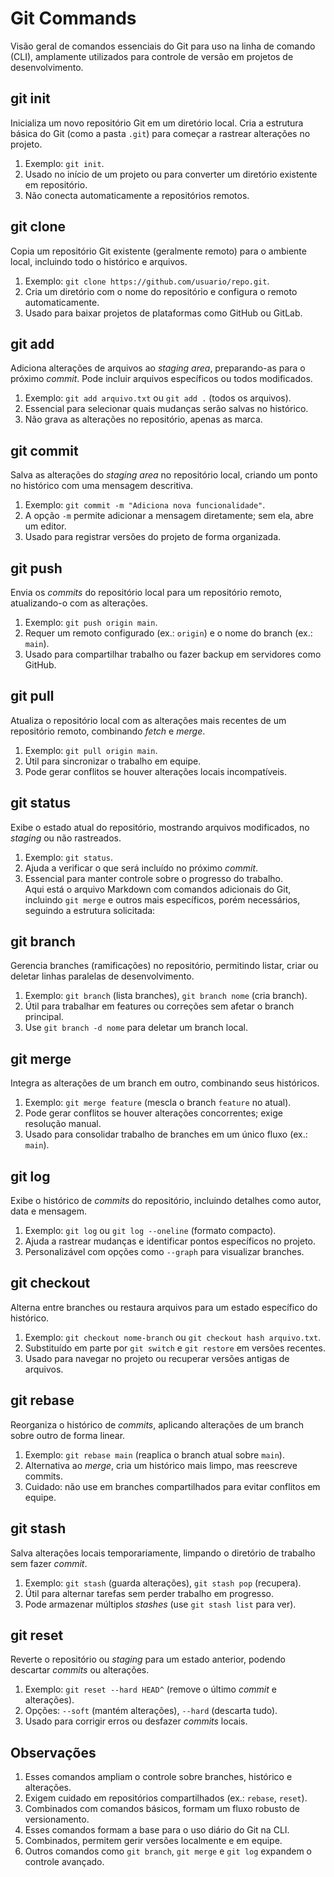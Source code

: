 # Git Commands

Visão geral de comandos essenciais do Git para uso na linha de comando (CLI), amplamente utilizados para controle de versão em projetos de desenvolvimento.

## git init

Inicializa um novo repositório Git em um diretório local. Cria a estrutura básica do Git (como a pasta `.git`) para começar a rastrear alterações no projeto.

1. Exemplo: `git init`.
2. Usado no início de um projeto ou para converter um diretório existente em repositório.
3. Não conecta automaticamente a repositórios remotos.

## git clone

Copia um repositório Git existente (geralmente remoto) para o ambiente local, incluindo todo o histórico e arquivos.

1. Exemplo: `git clone https://github.com/usuario/repo.git`.
2. Cria um diretório com o nome do repositório e configura o remoto automaticamente.
3. Usado para baixar projetos de plataformas como GitHub ou GitLab.

## git add

Adiciona alterações de arquivos ao _staging area_, preparando-as para o próximo _commit_. Pode incluir arquivos específicos ou todos modificados.

1. Exemplo: `git add arquivo.txt` ou `git add .` (todos os arquivos).
2. Essencial para selecionar quais mudanças serão salvas no histórico.
3. Não grava as alterações no repositório, apenas as marca.

## git commit

Salva as alterações do _staging area_ no repositório local, criando um ponto no histórico com uma mensagem descritiva.

1. Exemplo: `git commit -m "Adiciona nova funcionalidade"`.
2. A opção `-m` permite adicionar a mensagem diretamente; sem ela, abre um editor.
3. Usado para registrar versões do projeto de forma organizada.

## git push

Envia os _commits_ do repositório local para um repositório remoto, atualizando-o com as alterações.

1. Exemplo: `git push origin main`.
2. Requer um remoto configurado (ex.: `origin`) e o nome do branch (ex.: `main`).
3. Usado para compartilhar trabalho ou fazer backup em servidores como GitHub.

## git pull

Atualiza o repositório local com as alterações mais recentes de um repositório remoto, combinando _fetch_ e _merge_.

1. Exemplo: `git pull origin main`.
2. Útil para sincronizar o trabalho em equipe.
3. Pode gerar conflitos se houver alterações locais incompatíveis.

## git status

Exibe o estado atual do repositório, mostrando arquivos modificados, no _staging_ ou não rastreados.

1. Exemplo: `git status`.
2. Ajuda a verificar o que será incluído no próximo _commit_.
3. Essencial para manter controle sobre o progresso do trabalho.  
   Aqui está o arquivo Markdown com comandos adicionais do Git, incluindo `git merge` e outros mais específicos, porém necessários, seguindo a estrutura solicitada:

## git branch

Gerencia branches (ramificações) no repositório, permitindo listar, criar ou deletar linhas paralelas de desenvolvimento.

1. Exemplo: `git branch` (lista branches), `git branch nome` (cria branch).
2. Útil para trabalhar em features ou correções sem afetar o branch principal.
3. Use `git branch -d nome` para deletar um branch local.

## git merge

Integra as alterações de um branch em outro, combinando seus históricos.

1. Exemplo: `git merge feature` (mescla o branch `feature` no atual).
2. Pode gerar conflitos se houver alterações concorrentes; exige resolução manual.
3. Usado para consolidar trabalho de branches em um único fluxo (ex.: `main`).

## git log

Exibe o histórico de _commits_ do repositório, incluindo detalhes como autor, data e mensagem.

1. Exemplo: `git log` ou `git log --oneline` (formato compacto).
2. Ajuda a rastrear mudanças e identificar pontos específicos no projeto.
3. Personalizável com opções como `--graph` para visualizar branches.

## git checkout

Alterna entre branches ou restaura arquivos para um estado específico do histórico.

1. Exemplo: `git checkout nome-branch` ou `git checkout hash arquivo.txt`.
2. Substituído em parte por `git switch` e `git restore` em versões recentes.
3. Usado para navegar no projeto ou recuperar versões antigas de arquivos.

## git rebase

Reorganiza o histórico de _commits_, aplicando alterações de um branch sobre outro de forma linear.

1. Exemplo: `git rebase main` (reaplica o branch atual sobre `main`).
2. Alternativa ao _merge_, cria um histórico mais limpo, mas reescreve commits.
3. Cuidado: não use em branches compartilhados para evitar conflitos em equipe.

## git stash

Salva alterações locais temporariamente, limpando o diretório de trabalho sem fazer _commit_.

1. Exemplo: `git stash` (guarda alterações), `git stash pop` (recupera).
2. Útil para alternar tarefas sem perder trabalho em progresso.
3. Pode armazenar múltiplos _stashes_ (use `git stash list` para ver).

## git reset

Reverte o repositório ou _staging_ para um estado anterior, podendo descartar _commits_ ou alterações.

1. Exemplo: `git reset --hard HEAD^` (remove o último _commit_ e alterações).
2. Opções: `--soft` (mantém alterações), `--hard` (descarta tudo).
3. Usado para corrigir erros ou desfazer _commits_ locais.

## Observações

1. Esses comandos ampliam o controle sobre branches, histórico e alterações.
2. Exigem cuidado em repositórios compartilhados (ex.: `rebase`, `reset`).
3. Combinados com comandos básicos, formam um fluxo robusto de versionamento.
4. Esses comandos formam a base para o uso diário do Git na CLI.
5. Combinados, permitem gerir versões localmente e em equipe.
6. Outros comandos como `git branch`, `git merge` e `git log` expandem o controle avançado.
